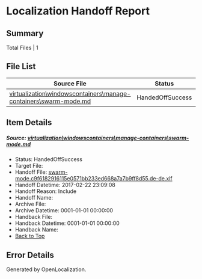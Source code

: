 # <a name='report-top'></a> Localization Handoff Report

## Summary
 Total Files | 1

## File List
 Source File | Status | Details 
 ----------- | ------ | ------- 
 [virtualization\windowscontainers\manage-containers\swarm-mode.md](https://github.com/Microsoft/Virtualization-Documentation-Private/blob/0ad8c30521e8630decc5aca7a409b8b3a22d0c7d/virtualization/windowscontainers/manage-containers/swarm-mode.md) | HandedOffSuccess | [Details](#0e5e131ec9c2c9c57bf6c7c7a9cabf02cbfe352f299)

## Item Details
##### <a name='0e5e131ec9c2c9c57bf6c7c7a9cabf02cbfe352f299'></a> Source: [virtualization\windowscontainers\manage-containers\swarm-mode.md](https://github.com/Microsoft/Virtualization-Documentation-Private/blob/0ad8c30521e8630decc5aca7a409b8b3a22d0c7d/virtualization/windowscontainers/manage-containers/swarm-mode.md)
* Status: HandedOffSuccess
* Target File: 
* Handoff File: [swarm-mode.c9f6182916115e0571bb233ed668a7a7b9ff8d55.de-de.xlf](https://github.com/Microsoft/Virtualization-Documentation-Private.handoff/blob/9841fdd9b7bd02efd11f703caaeb2cbdcf44cc2a/ol-handoff/Microsoft/Virtualization-Documentation-Private.de-de/live/swarm-mode.c9f6182916115e0571bb233ed668a7a7b9ff8d55.de-de.xlf)
* Handoff Datetime: 2017-02-22 23:09:08
* Handoff Reason: Include
* Handoff Name: 
* Archive File: 
* Archive Datetime: 0001-01-01 00:00:00
* Handback File: 
* Handback Datetime: 0001-01-01 00:00:00
* Handback Name: 
* [Back to Top](#report-top)


## Error Details

Generated by OpenLocalization.
